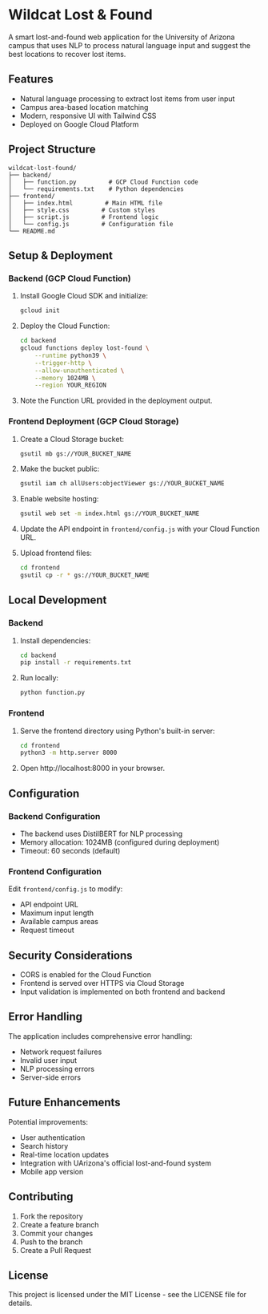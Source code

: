 # Wildcat Lost & Found

A smart lost-and-found web application for the University of Arizona campus that uses NLP to process natural language input and suggest the best locations to recover lost items.

## Features

- Natural language processing to extract lost items from user input
- Campus area-based location matching
- Modern, responsive UI with Tailwind CSS
- Deployed on Google Cloud Platform

## Project Structure

```
wildcat-lost-found/
├── backend/
│   ├── function.py         # GCP Cloud Function code
│   └── requirements.txt    # Python dependencies
├── frontend/
│   ├── index.html         # Main HTML file
│   ├── style.css         # Custom styles
│   ├── script.js         # Frontend logic
│   └── config.js         # Configuration file
└── README.md
```

## Setup & Deployment

### Backend (GCP Cloud Function)

1. Install Google Cloud SDK and initialize:
   ```bash
   gcloud init
   ```

2. Deploy the Cloud Function:
   ```bash
   cd backend
   gcloud functions deploy lost-found \
       --runtime python39 \
       --trigger-http \
       --allow-unauthenticated \
       --memory 1024MB \
       --region YOUR_REGION
   ```

3. Note the Function URL provided in the deployment output.

### Frontend Deployment (GCP Cloud Storage)

1. Create a Cloud Storage bucket:
   ```bash
   gsutil mb gs://YOUR_BUCKET_NAME
   ```

2. Make the bucket public:
   ```bash
   gsutil iam ch allUsers:objectViewer gs://YOUR_BUCKET_NAME
   ```

3. Enable website hosting:
   ```bash
   gsutil web set -m index.html gs://YOUR_BUCKET_NAME
   ```

4. Update the API endpoint in `frontend/config.js` with your Cloud Function URL.

5. Upload frontend files:
   ```bash
   cd frontend
   gsutil cp -r * gs://YOUR_BUCKET_NAME
   ```

## Local Development

### Backend

1. Install dependencies:
   ```bash
   cd backend
   pip install -r requirements.txt
   ```

2. Run locally:
   ```bash
   python function.py
   ```

### Frontend

1. Serve the frontend directory using Python's built-in server:
   ```bash
   cd frontend
   python3 -m http.server 8000
   ```

2. Open http://localhost:8000 in your browser.

## Configuration

### Backend Configuration

- The backend uses DistilBERT for NLP processing
- Memory allocation: 1024MB (configured during deployment)
- Timeout: 60 seconds (default)

### Frontend Configuration

Edit `frontend/config.js` to modify:
- API endpoint URL
- Maximum input length
- Available campus areas
- Request timeout

## Security Considerations

- CORS is enabled for the Cloud Function
- Frontend is served over HTTPS via Cloud Storage
- Input validation is implemented on both frontend and backend

## Error Handling

The application includes comprehensive error handling:
- Network request failures
- Invalid user input
- NLP processing errors
- Server-side errors

## Future Enhancements

Potential improvements:
- User authentication
- Search history
- Real-time location updates
- Integration with UArizona's official lost-and-found system
- Mobile app version

## Contributing

1. Fork the repository
2. Create a feature branch
3. Commit your changes
4. Push to the branch
5. Create a Pull Request

## License

This project is licensed under the MIT License - see the LICENSE file for details.